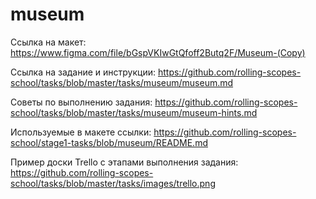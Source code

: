 # museum

Ссылка на макет: 
https://www.figma.com/file/bGspVKIwGtQfoff2Butq2F/Museum-(Copy)

Ссылка на задание и инструкции: 
https://github.com/rolling-scopes-school/tasks/blob/master/tasks/museum/museum.md

Советы по выполнению задания:
https://github.com/rolling-scopes-school/tasks/blob/master/tasks/museum/museum-hints.md

Используемые в макете ссылки: 
https://github.com/rolling-scopes-school/stage1-tasks/blob/museum/README.md

Пример доски Trello с этапами выполнения задания:
https://github.com/rolling-scopes-school/tasks/blob/master/tasks/images/trello.png
